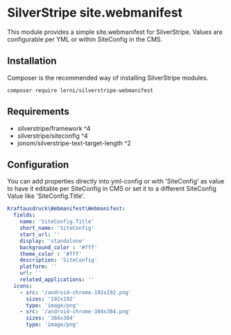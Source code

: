 # SilverStripe site.webmanifest
This module provides a simple site.webmanifest for SilverStripe. Values are configurable per YML or within SiteConfig in the CMS.

## Installation
Composer is the recommended way of installing SilverStripe modules.
```
composer require lerni/silverstripe-webmanifest
```

## Requirements

- silverstripe/framework ^4
- silverstripe/siteconfig ^4
- jonom/silverstripe-text-target-length ^2

## Configuration
You can add properties directly into yml-config or with 'SiteConfig' as value to have it editable per SiteConfig in CMS or set it to a different SiteConfig Value like 'SiteConfig.Title'.

```yaml
Kraftausdruck\Webmanifest\Webmanifest:
  fields:
    name: 'SiteConfig.Title'
    short_name: 'SiteConfig'
    start_url: ''
    display: 'standalone'
    background_color : '#fff'
    theme_color : '#fff'
    description: 'SiteConfig'
    platform: ''
    url: ''
    related_applications: ''
  icons:
    - src: '/android-chrome-192x192.png'
      sizes: '192x192'
      type: 'image/png'
    - src: '/android-chrome-384x384.png'
      sizes: '384x384'
      type: 'image/png'
```
